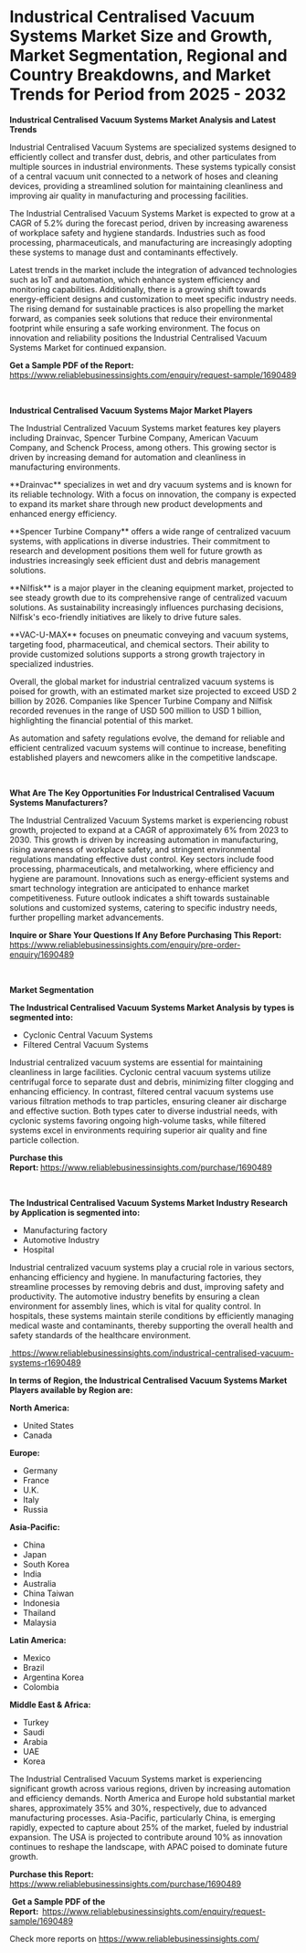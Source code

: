 <p><h1>Industrical Centralised Vacuum Systems Market Size and Growth, Market Segmentation, Regional and Country Breakdowns, and Market Trends for Period from 2025 -  2032</h1></p><p><strong>Industrical Centralised Vacuum Systems Market Analysis and Latest Trends</strong></p>
<p><p>Industrial Centralised Vacuum Systems are specialized systems designed to efficiently collect and transfer dust, debris, and other particulates from multiple sources in industrial environments. These systems typically consist of a central vacuum unit connected to a network of hoses and cleaning devices, providing a streamlined solution for maintaining cleanliness and improving air quality in manufacturing and processing facilities.</p><p>The Industrial Centralised Vacuum Systems Market is expected to grow at a CAGR of 5.2% during the forecast period, driven by increasing awareness of workplace safety and hygiene standards. Industries such as food processing, pharmaceuticals, and manufacturing are increasingly adopting these systems to manage dust and contaminants effectively.</p><p>Latest trends in the market include the integration of advanced technologies such as IoT and automation, which enhance system efficiency and monitoring capabilities. Additionally, there is a growing shift towards energy-efficient designs and customization to meet specific industry needs. The rising demand for sustainable practices is also propelling the market forward, as companies seek solutions that reduce their environmental footprint while ensuring a safe working environment. The focus on innovation and reliability positions the Industrial Centralised Vacuum Systems Market for continued expansion.</p></p>
<p><strong>Get a Sample PDF of the Report:&nbsp;</strong> <a href="https://www.reliablebusinessinsights.com/enquiry/request-sample/1690489?utm_campaign=2180&utm_medium=2&utm_source=Github&utm_content=ia&utm_term=26032025&utm_id=industrical-centralised-vacuum-systems">https://www.reliablebusinessinsights.com/enquiry/request-sample/1690489</a></p>
<p>&nbsp;</p>
<p><strong>Industrical Centralised Vacuum Systems Major Market Players</strong></p>
<p><p>The Industrial Centralized Vacuum Systems market features key players including Drainvac, Spencer Turbine Company, American Vacuum Company, and Schenck Process, among others. This growing sector is driven by increasing demand for automation and cleanliness in manufacturing environments.</p><p>**Drainvac** specializes in wet and dry vacuum systems and is known for its reliable technology. With a focus on innovation, the company is expected to expand its market share through new product developments and enhanced energy efficiency.</p><p>**Spencer Turbine Company** offers a wide range of centralized vacuum systems, with applications in diverse industries. Their commitment to research and development positions them well for future growth as industries increasingly seek efficient dust and debris management solutions.</p><p>**Nilfisk** is a major player in the cleaning equipment market, projected to see steady growth due to its comprehensive range of centralized vacuum solutions. As sustainability increasingly influences purchasing decisions, Nilfisk's eco-friendly initiatives are likely to drive future sales.</p><p>**VAC-U-MAX** focuses on pneumatic conveying and vacuum systems, targeting food, pharmaceutical, and chemical sectors. Their ability to provide customized solutions supports a strong growth trajectory in specialized industries.</p><p>Overall, the global market for industrial centralized vacuum systems is poised for growth, with an estimated market size projected to exceed USD 2 billion by 2026. Companies like Spencer Turbine Company and Nilfisk recorded revenues in the range of USD 500 million to USD 1 billion, highlighting the financial potential of this market.</p><p>As automation and safety regulations evolve, the demand for reliable and efficient centralized vacuum systems will continue to increase, benefiting established players and newcomers alike in the competitive landscape.</p></p>
<p>&nbsp;</p>
<p><strong>What Are The Key Opportunities For Industrical Centralised Vacuum Systems Manufacturers?</strong></p>
<p><p>The Industrial Centralized Vacuum Systems market is experiencing robust growth, projected to expand at a CAGR of approximately 6% from 2023 to 2030. This growth is driven by increasing automation in manufacturing, rising awareness of workplace safety, and stringent environmental regulations mandating effective dust control. Key sectors include food processing, pharmaceuticals, and metalworking, where efficiency and hygiene are paramount. Innovations such as energy-efficient systems and smart technology integration are anticipated to enhance market competitiveness. Future outlook indicates a shift towards sustainable solutions and customized systems, catering to specific industry needs, further propelling market advancements.</p></p>
<p><strong>Inquire or Share Your Questions If Any Before Purchasing This Report:</strong> <a href="https://www.reliablebusinessinsights.com/enquiry/pre-order-enquiry/1690489?utm_campaign=2180&utm_medium=2&utm_source=Github&utm_content=ia&utm_term=26032025&utm_id=industrical-centralised-vacuum-systems">https://www.reliablebusinessinsights.com/enquiry/pre-order-enquiry/1690489</a></p>
<p>&nbsp;</p>
<p><strong>Market Segmentation</strong></p>
<p><strong>The Industrical Centralised Vacuum Systems Market Analysis by types is segmented into:</strong></p>
<p><ul><li>Cyclonic Central Vacuum Systems</li><li>Filtered Central Vacuum Systems</li></ul></p>
<p><p>Industrial centralized vacuum systems are essential for maintaining cleanliness in large facilities. Cyclonic central vacuum systems utilize centrifugal force to separate dust and debris, minimizing filter clogging and enhancing efficiency. In contrast, filtered central vacuum systems use various filtration methods to trap particles, ensuring cleaner air discharge and effective suction. Both types cater to diverse industrial needs, with cyclonic systems favoring ongoing high-volume tasks, while filtered systems excel in environments requiring superior air quality and fine particle collection.</p></p>
<p><strong>Purchase this Report:&nbsp;</strong><a href="https://www.reliablebusinessinsights.com/purchase/1690489?utm_campaign=2180&utm_medium=2&utm_source=Github&utm_content=ia&utm_term=26032025&utm_id=industrical-centralised-vacuum-systems">https://www.reliablebusinessinsights.com/purchase/1690489</a></p>
<p>&nbsp;</p>
<p><strong>The Industrical Centralised Vacuum Systems Market Industry Research by Application is segmented into:</strong></p>
<p><ul><li>Manufacturing factory</li><li>Automotive Industry</li><li>Hospital</li></ul></p>
<p><p>Industrial centralized vacuum systems play a crucial role in various sectors, enhancing efficiency and hygiene. In manufacturing factories, they streamline processes by removing debris and dust, improving safety and productivity. The automotive industry benefits by ensuring a clean environment for assembly lines, which is vital for quality control. In hospitals, these systems maintain sterile conditions by efficiently managing medical waste and contaminants, thereby supporting the overall health and safety standards of the healthcare environment.</p></p>
<p><a href="https://www.reliablebusinessinsights.com/industrical-centralised-vacuum-systems-r1690489?utm_campaign=2180&utm_medium=2&utm_source=Github&utm_content=ia&utm_term=26032025&utm_id=industrical-centralised-vacuum-systems">&nbsp;https://www.reliablebusinessinsights.com/industrical-centralised-vacuum-systems-r1690489</a></p>
<p><strong>In terms of Region, the Industrical Centralised Vacuum Systems Market Players available by Region are:</strong></p>
<p>
    <p> <strong> North America: </strong>
        <ul>
            <li>United States</li>
            <li>Canada</li>
        </ul>
        </p> 
    <p> <strong> Europe: </strong>
        <ul>
            <li>Germany</li>
            <li>France</li>
            <li>U.K.</li>
            <li>Italy</li>
            <li>Russia</li>
        </ul>
        </p> 
    <p> <strong> Asia-Pacific: </strong>
        <ul>
            <li>China</li>
            <li>Japan</li>
            <li>South Korea</li>
            <li>India</li>
            <li>Australia</li>
            <li>China Taiwan</li>
            <li>Indonesia</li>
            <li>Thailand</li>
            <li>Malaysia</li>
        </ul>
        </p> 
    <p> <strong> Latin America: </strong>
        <ul>
            <li>Mexico</li>
            <li>Brazil</li>
            <li>Argentina Korea</li>
            <li>Colombia</li>
        </ul>
        </p> 
    <p> <strong> Middle East & Africa: </strong>
        <ul>
            <li>Turkey</li>
            <li>Saudi</li>
            <li>Arabia</li>
            <li>UAE</li>
            <li>Korea</li>
        </ul>
    </p>
    </p>
<p><p>The Industrial Centralised Vacuum Systems market is experiencing significant growth across various regions, driven by increasing automation and efficiency demands. North America and Europe hold substantial market shares, approximately 35% and 30%, respectively, due to advanced manufacturing processes. Asia-Pacific, particularly China, is emerging rapidly, expected to capture about 25% of the market, fueled by industrial expansion. The USA is projected to contribute around 10% as innovation continues to reshape the landscape, with APAC poised to dominate future growth.</p></p>
<p><strong>Purchase this Report: </strong><a href="https://www.reliablebusinessinsights.com/purchase/1690489?utm_campaign=2180&utm_medium=2&utm_source=Github&utm_content=ia&utm_term=26032025&utm_id=industrical-centralised-vacuum-systems">https://www.reliablebusinessinsights.com/purchase/1690489</a></p>
<p>&nbsp;<strong>Get a Sample PDF of the Report:&nbsp;&nbsp;</strong><a href="https://www.reliablebusinessinsights.com/enquiry/request-sample/1690489?utm_campaign=2180&utm_medium=2&utm_source=Github&utm_content=ia&utm_term=26032025&utm_id=industrical-centralised-vacuum-systems">https://www.reliablebusinessinsights.com/enquiry/request-sample/1690489</a></p>
<p><strong></strong></p>
<p>Check more reports on <a href="https://www.reliablebusinessinsights.com/?utm_campaign=2180&utm_medium=2&utm_source=Github&utm_content=ia&utm_term=26032025&utm_id=industrical-centralised-vacuum-systems">https://www.reliablebusinessinsights.com/</a></p>